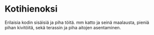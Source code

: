 # Kotihienoksi
Erilaisia kodin sisäisiä ja piha töitä. mm katto ja seinä maalausta, pieniä pihan kivitöitä, sekä terassin ja piha aitojen asentaminen.

